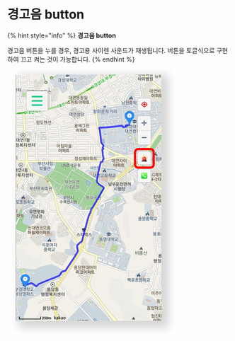 # 경고음 button

{% hint style="info" %}
**경고음 button**

경고음 버튼을 누를 경우, 경고용 사이렌 사운드가 재생됩니다. 버튼을 토글식으로 구현하여 끄고 켜는 것이 가능합니다.
{% endhint %}

![](<../../../../.gitbook/assets/image (1).png>)
